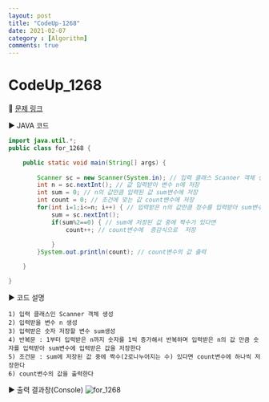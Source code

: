 ```yaml
---
layout: post
title: "CodeUp-1268"
date: 2021-02-07
category : [Algorithm]
comments: true
---
```


# CodeUp_1268

🎈 [문제 링크](https://www.codeup.kr/problem.php?id=1268)

▶ JAVA 코드 

```java
import java.util.*;
public class for_1268 {

	public static void main(String[] args) {
		
		Scanner sc = new Scanner(System.in); // 입력 클래스 Scanner 객체 생성
		int n = sc.nextInt(); // 값 입력받아 변수 n에 저장
		int sum = 0; // n의 값만큼 입력된 값 sum변수에 저장
		int count = 0; // 조건에 맞는 값 count변수에 저장
		for(int i=1;i<=n; i++) { // 입력받은 n의 값만큼 정수를 입력받아 sum변수에 저장
			sum = sc.nextInt();
			if(sum%2==0) { // sum에 저장된 값 중에 짝수가 있다면
				count++; // count변수에  증감식으로  저장
				
			}
		}System.out.println(count); // count변수의 값 출력

	}

}
```

▶ 코드 설명

    1) 입력 클래스인 Scanner 객체 생성
    2) 입력받을 변수 n 생성
    3) 입력받은 숫자 저장할 변수 sum생성
	4) 반복문 : 1부터 입력받은 n까지 숫자를 1씩 증가해서 반복하며 입력받은 n의 값 만큼 숫자를 입력받아 sum변수에 입력받은 값을 저장한다
    5) 조건문 : sum에 저장된 값 중에 짝수(2로나누어지는 수) 있다면 count변수에 하나씩 저장한다
    6) count변수의 값을 출력한다

▶ 출력 결과창(Console)
![for_1268](https://user-images.githubusercontent.com/65608960/107145140-10e4e280-6983-11eb-946c-bfa7597c32c2.JPG)
